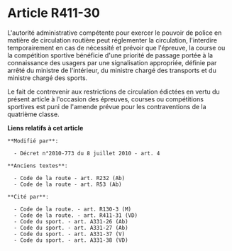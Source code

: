 # Article R411-30

L'autorité administrative compétente pour exercer le pouvoir de police en matière de circulation routière peut réglementer la
circulation, l'interdire temporairement en cas de nécessité et prévoir que l'épreuve, la course ou la compétition sportive
bénéficie d'une priorité de passage portée à la connaissance des usagers par une signalisation appropriée, définie par arrêté
du ministre de l'intérieur, du ministre chargé des transports et du ministre chargé des sports.

Le fait de contrevenir aux restrictions de circulation édictées en vertu du présent article à l'occasion des épreuves,
courses ou compétitions sportives est puni de l'amende prévue pour les contraventions de la quatrième classe.

**Liens relatifs à cet article**

	**Modifié par**:

	  - Décret n°2010-773 du 8 juillet 2010 - art. 4

	**Anciens textes**:

	  - Code de la route - art. R232 (Ab)
	  - Code de la route - art. R53 (Ab)

	**Cité par**:

	  - Code de la route. - art. R130-3 (M)
	  - Code de la route. - art. R411-31 (VD)
	  - Code du sport. - art. A331-26 (Ab)
	  - Code du sport. - art. A331-27 (Ab)
	  - Code du sport. - art. A331-37 (V)
	  - Code du sport. - art. A331-38 (VD)
